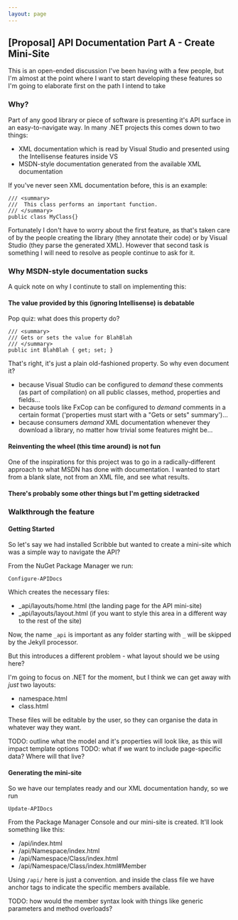 ```yaml
---
layout: page
---   
```


## [Proposal] API Documentation Part A - Create Mini-Site

This is an open-ended discussion I've been having with a few people, but I'm almost at the point where I want to start developing these features so I'm going to elaborate first on the path I intend to take

### Why?

Part of any good library or piece of software is presenting it's API surface in an easy-to-navigate way. In many .NET projects this comes down to two things:

 - XML documentation which is read by Visual Studio and presented using the Intellisense features inside VS
 - MSDN-style documentation generated from the available XML documentation

If you've never seen XML documentation before, this is an example:

    /// <summary>
    ///  This class performs an important function.
    /// </summary>
    public class MyClass{}

Fortunately I don't have to worry about the first feature, as that's taken care of by the people creating the library (they annotate their code) or by Visual Studio (they parse the generated XML). However that second task is something I will need to resolve as people continue to ask for it.

### Why MSDN-style documentation sucks

A quick note on why I continute to stall on implementing this:

#### The value provided by this (ignoring Intellisense) is debatable

Pop quiz: what does this property do?

```
/// <summary>
/// Gets or sets the value for BlahBlah
/// </summary>
public int BlahBlah { get; set; }
```

That's right, it's just a plain old-fashioned property. So why even document it?

 - because Visual Studio can be configured to *demand* these comments (as part of compilation) on all public classes, method, properties and fields...
 - because tools like FxCop can be configured to *demand* comments in a certain format ('properties must start with a "Gets or sets" summary')...
 - because consumers *demand* XML documentation whenever they download a library, no matter how trivial some features might be...

#### Reinventing the wheel (this time around) is not fun

One of the inspirations for this project was to go in a radically-different approach to what MSDN has done with documentation. I wanted to start from a blank slate, not from an XML file, and see what results.

#### There's probably some other things but I'm getting sidetracked



### Walkthrough the feature

#### Getting Started

So let's say we had installed Scribble but wanted to create a mini-site which was a simple way to 
navigate the API?

From the NuGet Package Manager we run:

    Configure-APIDocs

Which creates the necessary files:

 - _api/layouts/home.html (the landing page for the API mini-site)
 - _api/layouts/layout.html (if you want to style this area in a different way to the rest of the site)

Now, the name `_api` is important as any folder starting with `_` will be skipped by the Jekyll processor.

But this introduces a different problem - what layout should we be using here? 

I'm going to focus on .NET for the moment, but I think we can get away with *just* two layouts:

  - namespace.html 
  - class.html

These files will be editable by the user, so they can organise the data in whatever way they want.

TODO: outline what the model and it's properties will look like, as this will impact template options
TODO: what if we want to include page-specific data? Where will that live?

#### Generating the mini-site

So we have our templates ready and our XML documentation handy, so we run

    Update-APIDocs

From the Package Manager Console and our mini-site is created. It'll look something like this:

 - /api/index.html
 - /api/Namespace/index.html
 - /api/Namespace/Class/index.html
 - /api/Namespace/Class/index.html#Member

Using `/api/` here is just a convention. and inside the class file we have anchor tags to indicate the specific members available.

TODO: how would the member syntax look with things like generic parameters and method overloads?

